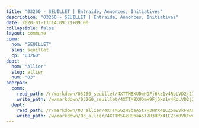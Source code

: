 ```yaml
---
title: "03260 - SEUILLET | Entraide, Annonces, Initiatives"
description: "03260 - SEUILLET | Entraide, Annonces, Initiatives"
date: 2020-01-11T14:09:21+09:00
collapsible: false
layout: commune
comm:
  nom: "SEUILLET"
  slug: seuillet
  cp: "03260"
dept:
  nom: "Allier"
  slug: allier
  num: "03"
peerpad:
  comm:
    read_path: /r/markdown/03260_seuillet/4XTTM8XUDmH9Fj6kz1v4RoLVD2j27EAKN1ss7NSaENgba5P4D
    write_path: /w/markdown/03260_seuillet/4XTTM8XUDmH9Fj6kz1v4RoLVD2j27EAKN1ss7NSaENgba5P4D-K3TgUQuG3otdGQ4TDeY7uXCeCZByJLYtaBXnfWVDJrNYtyJj9xq8KqkKfamJZGJ5WX2rKTfWaFppAz9QbaLX2E9o9yKaop6pTf3CvZU7aCgm1HeehFixZGBuGDec4CsdkTRwDM5B
  dept:
    read_path: /r/markdown/03_allier/4XTTM5GzHSbaA5t7H3HPX41CZ5mBVkFwAP4hDd5RoBY2JsEAy
    write_path: /w/markdown/03_allier/4XTTM5GzHSbaA5t7H3HPX41CZ5mBVkFwAP4hDd5RoBY2JsEAy-K3TgTfK63S9nh1XDKRdQM5CC7MJ5PWSrKVUCPKbSrFQ3cakeCH8tQGdUR9DTAz4uGC38FSNg947MKdwTpPPt11GSCbnkNPZdBTNtwdL7kw34FMS1ADZJRkGgd1Xx6qPUaEUtuBP3
---
```


